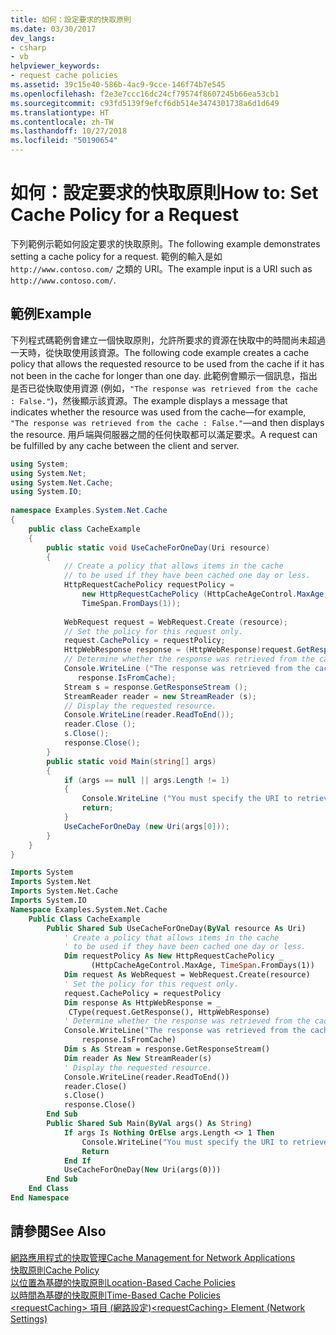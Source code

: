 ```yaml
---
title: 如何：設定要求的快取原則
ms.date: 03/30/2017
dev_langs:
- csharp
- vb
helpviewer_keywords:
- request cache policies
ms.assetid: 39c15e40-586b-4ac9-9cce-146f74b7e545
ms.openlocfilehash: f2e3e7ccc16dc24cf79574f8607245b66ea53cb1
ms.sourcegitcommit: c93fd5139f9efcf6db514e3474301738a6d1d649
ms.translationtype: HT
ms.contentlocale: zh-TW
ms.lasthandoff: 10/27/2018
ms.locfileid: "50190654"
---
```

# <a name="how-to-set-cache-policy-for-a-request"></a><span data-ttu-id="b9461-102">如何：設定要求的快取原則</span><span class="sxs-lookup"><span data-stu-id="b9461-102">How to: Set Cache Policy for a Request</span></span>
<span data-ttu-id="b9461-103">下列範例示範如何設定要求的快取原則。</span><span class="sxs-lookup"><span data-stu-id="b9461-103">The following example demonstrates setting a cache policy for a request.</span></span> <span data-ttu-id="b9461-104">範例的輸入是如 `http://www.contoso.com/` 之類的 URI。</span><span class="sxs-lookup"><span data-stu-id="b9461-104">The example input is a URI such as `http://www.contoso.com/`.</span></span>  
  
## <a name="example"></a><span data-ttu-id="b9461-105">範例</span><span class="sxs-lookup"><span data-stu-id="b9461-105">Example</span></span>  
 <span data-ttu-id="b9461-106">下列程式碼範例會建立一個快取原則，允許所要求的資源在快取中的時間尚未超過一天時，從快取使用該資源。</span><span class="sxs-lookup"><span data-stu-id="b9461-106">The following code example creates a cache policy that allows the requested resource to be used from the cache if it has not been in the cache for longer than one day.</span></span> <span data-ttu-id="b9461-107">此範例會顯示一個訊息，指出是否已從快取使用資源 (例如，`"The response was retrieved from the cache : False."`)，然後顯示該資源。</span><span class="sxs-lookup"><span data-stu-id="b9461-107">The example displays a message that indicates whether the resource was used from the cache—for example, `"The response was retrieved from the cache : False."`—and then displays the resource.</span></span> <span data-ttu-id="b9461-108">用戶端與伺服器之間的任何快取都可以滿足要求。</span><span class="sxs-lookup"><span data-stu-id="b9461-108">A request can be fulfilled by any cache between the client and server.</span></span>  
  
```csharp  
using System;  
using System.Net;  
using System.Net.Cache;  
using System.IO;  
  
namespace Examples.System.Net.Cache  
{  
    public class CacheExample  
    {     
        public static void UseCacheForOneDay(Uri resource)  
        {  
            // Create a policy that allows items in the cache  
            // to be used if they have been cached one day or less.  
            HttpRequestCachePolicy requestPolicy =   
                new HttpRequestCachePolicy (HttpCacheAgeControl.MaxAge,  
                TimeSpan.FromDays(1));  
  
            WebRequest request = WebRequest.Create (resource);  
            // Set the policy for this request only.  
            request.CachePolicy = requestPolicy;  
            HttpWebResponse response = (HttpWebResponse)request.GetResponse();  
            // Determine whether the response was retrieved from the cache.  
            Console.WriteLine ("The response was retrieved from the cache : {0}.",  
               response.IsFromCache);  
            Stream s = response.GetResponseStream ();  
            StreamReader reader = new StreamReader (s);  
            // Display the requested resource.  
            Console.WriteLine(reader.ReadToEnd());  
            reader.Close ();  
            s.Close();  
            response.Close();  
        }  
        public static void Main(string[] args)  
        {  
            if (args == null || args.Length != 1)  
            {  
                Console.WriteLine ("You must specify the URI to retrieve.");  
                return;  
            }  
            UseCacheForOneDay (new Uri(args[0]));  
        }  
    }  
}  
```  
  
```vb  
Imports System  
Imports System.Net  
Imports System.Net.Cache  
Imports System.IO  
Namespace Examples.System.Net.Cache  
    Public Class CacheExample  
        Public Shared Sub UseCacheForOneDay(ByVal resource As Uri)  
            ' Create a policy that allows items in the cache  
            ' to be used if they have been cached one day or less.  
            Dim requestPolicy As New HttpRequestCachePolicy _  
                  (HttpCacheAgeControl.MaxAge, TimeSpan.FromDays(1))  
            Dim request As WebRequest = WebRequest.Create(resource)  
            ' Set the policy for this request only.  
            request.CachePolicy = requestPolicy  
            Dim response As HttpWebResponse = _  
             CType(request.GetResponse(), HttpWebResponse)  
            ' Determine whether the response was retrieved from the cache.  
            Console.WriteLine("The response was retrieved from the cache : {0}.", _  
                response.IsFromCache)  
            Dim s As Stream = response.GetResponseStream()  
            Dim reader As New StreamReader(s)  
            ' Display the requested resource.  
            Console.WriteLine(reader.ReadToEnd())  
            reader.Close()  
            s.Close()  
            response.Close()  
        End Sub  
        Public Shared Sub Main(ByVal args() As String)  
            If args Is Nothing OrElse args.Length <> 1 Then  
                Console.WriteLine("You must specify the URI to retrieve.")  
                Return  
            End If  
            UseCacheForOneDay(New Uri(args(0)))  
        End Sub  
    End Class  
End Namespace  
```  
  
## <a name="see-also"></a><span data-ttu-id="b9461-109">請參閱</span><span class="sxs-lookup"><span data-stu-id="b9461-109">See Also</span></span>  
 [<span data-ttu-id="b9461-110">網路應用程式的快取管理</span><span class="sxs-lookup"><span data-stu-id="b9461-110">Cache Management for Network Applications</span></span>](../../../docs/framework/network-programming/cache-management-for-network-applications.md)  
 [<span data-ttu-id="b9461-111">快取原則</span><span class="sxs-lookup"><span data-stu-id="b9461-111">Cache Policy</span></span>](../../../docs/framework/network-programming/cache-policy.md)  
 [<span data-ttu-id="b9461-112">以位置為基礎的快取原則</span><span class="sxs-lookup"><span data-stu-id="b9461-112">Location-Based Cache Policies</span></span>](../../../docs/framework/network-programming/location-based-cache-policies.md)  
 [<span data-ttu-id="b9461-113">以時間為基礎的快取原則</span><span class="sxs-lookup"><span data-stu-id="b9461-113">Time-Based Cache Policies</span></span>](../../../docs/framework/network-programming/time-based-cache-policies.md)  
 [<span data-ttu-id="b9461-114">\<requestCaching> 項目 (網路設定)</span><span class="sxs-lookup"><span data-stu-id="b9461-114">\<requestCaching> Element (Network Settings)</span></span>](../../../docs/framework/configure-apps/file-schema/network/requestcaching-element-network-settings.md)
